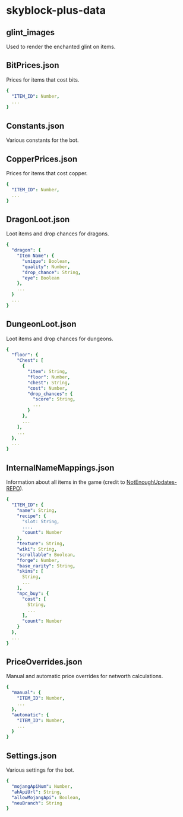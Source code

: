 # skyblock-plus-data

## glint_images
Used to render the enchanted glint on items. 

## BitPrices.json
Prices for items that cost bits.
```yaml
{
  "ITEM_ID": Number,
  ...
}
```

## Constants.json
Various constants for the bot.

## CopperPrices.json
Prices for items that cost copper.
```yaml
{
  "ITEM_ID": Number,
  ...
}
```

## DragonLoot.json
Loot items and drop chances for dragons.
```yaml
{
  "dragon": {
    "Item Name": {
      "unique": Boolean,
      "quality": Number,
      "drop_chance": String,
      "eye": Boolean
    },
    ...
  }
  ...
}
```

## DungeonLoot.json
Loot items and drop chances for dungeons.
```yaml
{
  "floor": {
    "Chest": [
      {
        "item": String,
        "floor": Number,
        "chest": String,
        "cost": Number,
        "drop_chances": {
          "score": String,
          ...
        }
      },
      ...
    ],
    ...
  },
  ...
}
```

## InternalNameMappings.json
Information about all items in the game (credit to [NotEnoughUpdates-REPO](https://github.com/NotEnoughUpdates/NotEnoughUpdates-REPO)). 
```yaml
{
  "ITEM_ID": {
    "name": String,
    "recipe": {
      "slot: String,
      ...,
      "count": Number
    },
    "texture": String,
    "wiki": String,
    "scrollable": Boolean,
    "forge": Number,
    "base_rarity": String,
    "skins": [
      String,
      ...
    ],
    "npc_buy": {
      "cost": [
        String,
        ...
      ],
      "count": Number
    }
  },
  ...
}
```

## PriceOverrides.json
Manual and automatic price overrides for networth calculations.
```yaml
{
  "manual": {
    "ITEM_ID": Number,
    ...
  },
  "automatic": {
    "ITEM_ID": Number,
    ...
  }
}
```

## Settings.json
Various settings for the bot.
```yaml
{
  "mojangApiNum": Number,
  "ahApiUrl": String,
  "allowMojangApi": Boolean,
  "neuBranch": String
}
```
